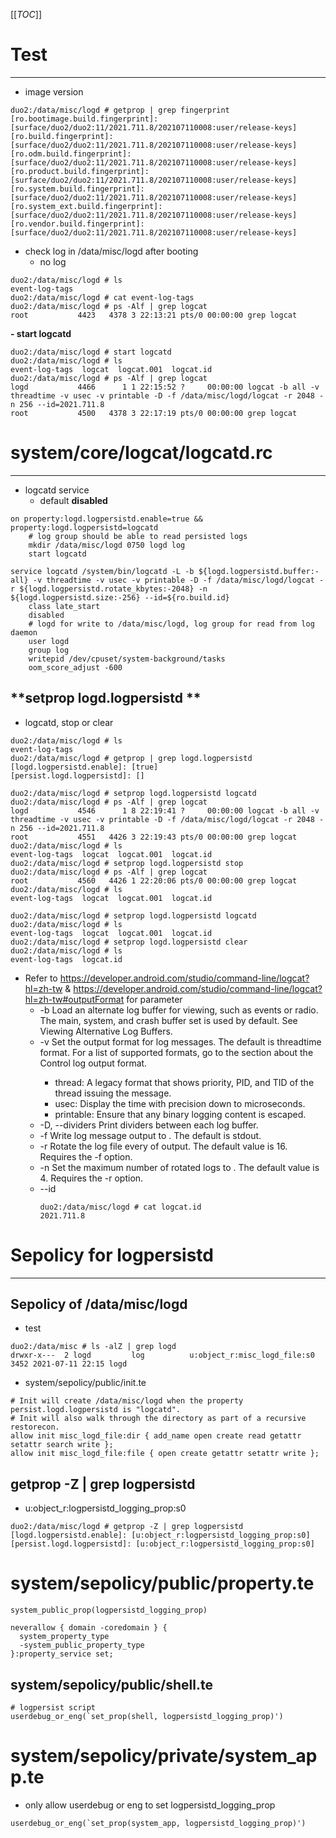 [[_TOC_]]

# Test
---
- image version
```
duo2:/data/misc/logd # getprop | grep fingerprint
[ro.bootimage.build.fingerprint]: [surface/duo2/duo2:11/2021.711.8/202107110008:user/release-keys]
[ro.build.fingerprint]: [surface/duo2/duo2:11/2021.711.8/202107110008:user/release-keys]
[ro.odm.build.fingerprint]: [surface/duo2/duo2:11/2021.711.8/202107110008:user/release-keys]
[ro.product.build.fingerprint]: [surface/duo2/duo2:11/2021.711.8/202107110008:user/release-keys]
[ro.system.build.fingerprint]: [surface/duo2/duo2:11/2021.711.8/202107110008:user/release-keys]
[ro.system_ext.build.fingerprint]: [surface/duo2/duo2:11/2021.711.8/202107110008:user/release-keys]
[ro.vendor.build.fingerprint]: [surface/duo2/duo2:11/2021.711.8/202107110008:user/release-keys]
```
- check log in /data/misc/logd after booting
  - no log
```
duo2:/data/misc/logd # ls
event-log-tags
duo2:/data/misc/logd # cat event-log-tags                                                                                                                                                                  
duo2:/data/misc/logd # ps -Alf | grep logcat
root           4423   4378 3 22:13:21 pts/0 00:00:00 grep logcat
```
**- start logcatd**
```
duo2:/data/misc/logd # start logcatd
duo2:/data/misc/logd # ls   
event-log-tags  logcat  logcat.001  logcat.id
duo2:/data/misc/logd # ps -Alf | grep logcat
logd           4466      1 1 22:15:52 ?     00:00:00 logcat -b all -v threadtime -v usec -v printable -D -f /data/misc/logd/logcat -r 2048 -n 256 --id=2021.711.8
root           4500   4378 3 22:17:19 pts/0 00:00:00 grep logcat
```

# system/core/logcat/logcatd.rc
---
- logcatd service
  - default **disabled**
```
on property:logd.logpersistd.enable=true && property:logd.logpersistd=logcatd
    # log group should be able to read persisted logs
    mkdir /data/misc/logd 0750 logd log
    start logcatd

service logcatd /system/bin/logcatd -L -b ${logd.logpersistd.buffer:-all} -v threadtime -v usec -v printable -D -f /data/misc/logd/logcat -r ${logd.logpersistd.rotate_kbytes:-2048} -n ${logd.logpersistd.size:-256} --id=${ro.build.id}
    class late_start
    disabled
    # logd for write to /data/misc/logd, log group for read from log daemon
    user logd
    group log
    writepid /dev/cpuset/system-background/tasks
    oom_score_adjust -600
```
## **setprop logd.logpersistd ** 
  - logcatd, stop or clear
```
duo2:/data/misc/logd # ls
event-log-tags
duo2:/data/misc/logd # getprop | grep logd.logpersistd
[logd.logpersistd.enable]: [true]
[persist.logd.logpersistd]: []

duo2:/data/misc/logd # setprop logd.logpersistd logcatd                                                                                                                                                    
duo2:/data/misc/logd # ps -Alf | grep logcat                                                                                                                                                               
logd           4546      1 8 22:19:41 ?     00:00:00 logcat -b all -v threadtime -v usec -v printable -D -f /data/misc/logd/logcat -r 2048 -n 256 --id=2021.711.8
root           4551   4426 3 22:19:43 pts/0 00:00:00 grep logcat
duo2:/data/misc/logd # ls                                                                                                                                                                                  
event-log-tags  logcat  logcat.001  logcat.id
duo2:/data/misc/logd # setprop logd.logpersistd stop                                                                                                                                                       
duo2:/data/misc/logd # ps -Alf | grep logcat                                                                                                                                                               
root           4560   4426 1 22:20:06 pts/0 00:00:00 grep logcat
duo2:/data/misc/logd # ls  
event-log-tags  logcat  logcat.001  logcat.id

duo2:/data/misc/logd # setprop logd.logpersistd logcatd
duo2:/data/misc/logd # ls
event-log-tags  logcat  logcat.001  logcat.id
duo2:/data/misc/logd # setprop logd.logpersistd clear                                                                                                                                                      
duo2:/data/misc/logd # ls
event-log-tags  logcat.id
```
- Refer to https://developer.android.com/studio/command-line/logcat?hl=zh-tw & https://developer.android.com/studio/command-line/logcat?hl=zh-tw#outputFormat for parameter
  - -b <buffer>	Load an alternate log buffer for viewing, such as events or radio. The main, system, and crash buffer set is used by default. See Viewing Alternative Log Buffers.
  - -v <format>	Set the output format for log messages. The default is threadtime format. For a list of supported formats, go to the section about the Control log output format.
    - thread: A legacy format that shows priority, PID, and TID of the thread issuing the message.
    - usec: Display the time with precision down to microseconds.
    - printable: Ensure that any binary logging content is escaped.
  - -D, --dividers	Print dividers between each log buffer.
  - -f <filename>	Write log message output to <filename>. The default is stdout.
  - -r <kbytes>	Rotate the log file every <kbytes> of output. The default value is 16. Requires the -f option.
  - -n <count>	Set the maximum number of rotated logs to <count>. The default value is 4. Requires the -r option.
  - --id
    ```
    duo2:/data/misc/logd # cat logcat.id                                                                                                                                                                       
    2021.711.8
    ```

# Sepolicy for logpersistd
---
## Sepolicy of /data/misc/logd
- test
```
duo2:/data/misc # ls -alZ | grep logd                                                                                                                                                                      
drwxr-x---  2 logd         log          u:object_r:misc_logd_file:s0               3452 2021-07-11 22:15 logd
```
- system/sepolicy/public/init.te
```
# Init will create /data/misc/logd when the property persist.logd.logpersistd is "logcatd".
# Init will also walk through the directory as part of a recursive restorecon.
allow init misc_logd_file:dir { add_name open create read getattr setattr search write };
allow init misc_logd_file:file { open create getattr setattr write };
```

## getprop -Z | grep logpersistd
- u:object_r:logpersistd_logging_prop:s0
```
duo2:/data/misc/logd # getprop -Z | grep logpersistd                                                                                                                                                       
[logd.logpersistd.enable]: [u:object_r:logpersistd_logging_prop:s0]
[persist.logd.logpersistd]: [u:object_r:logpersistd_logging_prop:s0]
```
# system/sepolicy/public/property.te
```
system_public_prop(logpersistd_logging_prop)

neverallow { domain -coredomain } {
  system_property_type
  -system_public_property_type
}:property_service set;
```

## system/sepolicy/public/shell.te
```
# logpersist script
userdebug_or_eng(`set_prop(shell, logpersistd_logging_prop)')
```

# system/sepolicy/private/system_app.te
- only allow userdebug or eng to set logpersistd_logging_prop
```
userdebug_or_eng(`set_prop(system_app, logpersistd_logging_prop)')
```